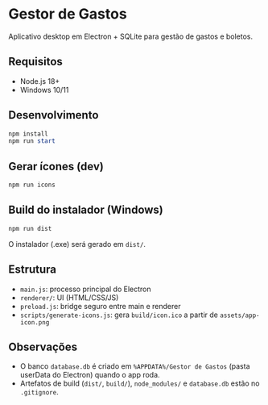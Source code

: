 # Gestor de Gastos

Aplicativo desktop em Electron + SQLite para gestão de gastos e boletos.

## Requisitos
- Node.js 18+
- Windows 10/11

## Desenvolvimento
```powershell
npm install
npm run start
```

## Gerar ícones (dev)
```powershell
npm run icons
```

## Build do instalador (Windows)
```powershell
npm run dist
```
O instalador (.exe) será gerado em `dist/`.

## Estrutura
- `main.js`: processo principal do Electron
- `renderer/`: UI (HTML/CSS/JS)
- `preload.js`: bridge seguro entre main e renderer
- `scripts/generate-icons.js`: gera `build/icon.ico` a partir de `assets/app-icon.png`

## Observações
- O banco `database.db` é criado em `%APPDATA%/Gestor de Gastos` (pasta userData do Electron) quando o app roda.
- Artefatos de build (`dist/`, `build/`), `node_modules/` e `database.db` estão no `.gitignore`.
